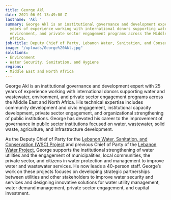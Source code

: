 ```yaml
---
title: George Akl
date: 2021-06-01 13:49:00 Z
lastname: 'Akl '
summary: George Akl is an institutional governance and development expert with 25
  years of experience working with international donors supporting water and wastewater,
  environment, and private sector engagement programs across the Middle East and North
  Africa.
job-title: Deputy Chief of Party, Lebanon Water, Sanitation, and Conservation Project
image: "/uploads/George%20Akl.jpg"
solutions:
- Environment
- Water Security, Sanitation, and Hygiene
regions:
- Middle East and North Africa
---
```


George Akl is an institutional governance and development expert with 25 years of experience working with international donors supporting water and wastewater, environment, and private sector engagement programs across the Middle East and North Africa. His technical expertise includes community development and civic engagement, institutional capacity development, private sector engagement, and organizational strengthening of public institutions. George has devoted his career to the improvement of governance in public sector institutions focused on water, wastewater, solid waste, agriculture, and infrastructure development. 

As the Deputy Chief of Party for the [Lebanon Water, Sanitation, and Conservation (WSC) Project](https://www.dai.com/our-work/projects/lebanon-water-sanitation-and-conservation-wsc-project) and previous Chief of Party of the [Lebanon Water Project](https://www.dai.com/our-work/projects/lebanon-water-project-lwp), George supports the institutional strengthening of water utilities and the engagement of municipalities, local communities, the private sector, and citizens in water protection and management to improve water and wastewater services. He now leads a 40-person staff. George’s work on these projects focuses on developing strategic partnerships between utilities and other stakeholders to improve water security and services and designing innovative solutions for water utility management, water demand management, private sector engagement, and capital investment. 